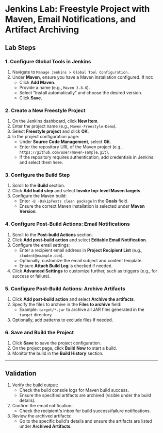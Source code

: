 # Jenkins Lab: Freestyle Project with Maven, Email Notifications, and Artifact Archiving

## Lab Steps

### 1. Configure Global Tools in Jenkins
1. Navigate to `Manage Jenkins > Global Tool Configuration`.
2. Under **Maven**, ensure you have a Maven installation configured. If not:
   - Click **Add Maven**.
   - Provide a name (e.g., `Maven 3.8.6`).
   - Select "Install automatically" and choose the desired version.
   - Click **Save**.

### 2. Create a New Freestyle Project
1. On the Jenkins dashboard, click **New Item**.
2. Enter the project name (e.g., `Maven-Freestyle-Demo`).
3. Select **Freestyle project** and click **OK**.
4. In the project configuration page:
   - Under **Source Code Management**, select **Git**.
   - Enter the repository URL of the Maven project (e.g., `https://github.com/user/maven-sample.git`).
   - If the repository requires authentication, add credentials in Jenkins and select them here.

### 3. Configure the Build Step
1. Scroll to the **Build** section.
2. Click **Add build step** and select **Invoke top-level Maven targets**.
3. Configure the Maven build:
   - Enter `-B -DskipTests clean package` in the **Goals** field.
   - Ensure the correct Maven installation is selected under **Maven Version**.

### 4. Configure Post-Build Actions: Email Notifications
1. Scroll to the **Post-build Actions** section.
2. Click **Add post-build action** and select **Editable Email Notification**.
3. Configure the email settings:
   - Enter a recipient email address in **Project Recipient List** (e.g., `student@example.com`).
   - Optionally, customize the email subject and content template.
   - Ensure **Attach Build Log** is checked if needed.
4. Click **Advanced Settings** to customize further, such as triggers (e.g., for success or failure).

### 5. Configure Post-Build Actions: Archive Artifacts
1. Click **Add post-build action** and select **Archive the artifacts**.
2. Specify the files to archive in the **Files to archive** field:
   - Example: `target/*.jar` to archive all JAR files generated in the `target` directory.
3. Optionally, add patterns to exclude files if needed.

### 6. Save and Build the Project
1. Click **Save** to save the project configuration.
2. On the project page, click **Build Now** to start a build.
3. Monitor the build in the **Build History** section.

---

## Validation
1. Verify the build output:
   - Check the build console logs for Maven build success.
   - Ensure the specified artifacts are archived (visible under the build details).
2. Confirm the email notification:
   - Check the recipient's inbox for build success/failure notifications.
3. Review the archived artifacts:
   - Go to the specific build's details and ensure the artifacts are listed under **Archived Artifacts**.


